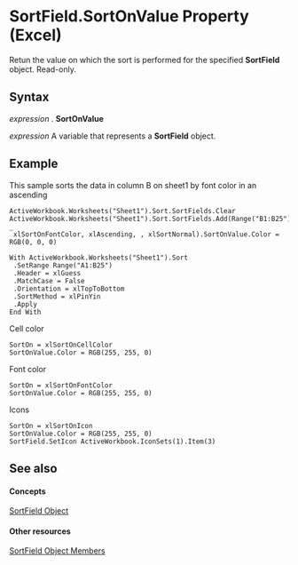
# SortField.SortOnValue Property (Excel)

Retun the value on which the sort is performed for the specified  **SortField** object. Read-only.


## Syntax

 _expression_ . **SortOnValue**

 _expression_ A variable that represents a **SortField** object.


## Example

This sample sorts the data in column B on sheet1 by font color in an ascending


```
ActiveWorkbook.Worksheets("Sheet1").Sort.SortFields.Clear 
ActiveWorkbook.Worksheets("Sheet1").Sort.SortFields.Add(Range("B1:B25"), _ 
 xlSortOnFontColor, xlAscending, , xlSortNormal).SortOnValue.Color = RGB(0, 0, 0) 
 
With ActiveWorkbook.Worksheets("Sheet1").Sort 
 .SetRange Range("A1:B25") 
 .Header = xlGuess 
 .MatchCase = False 
 .Orientation = xlTopToBottom 
 .SortMethod = xlPinYin 
 .Apply 
End With
```

Cell color




```
SortOn = xlSortOnCellColor 
SortOnValue.Color = RGB(255, 255, 0)
```

Font color




```
SortOn = xlSortOnFontColor 
SortOnValue.Color = RGB(255, 255, 0)
```

Icons




```
SortOn = xlSortOnIcon 
SortOnValue.Color = RGB(255, 255, 0) 
SortField.SetIcon ActiveWorkbook.IconSets(1).Item(3)
```


## See also


#### Concepts


[SortField Object](2becf77f-c072-2060-9baf-ebcf785c05bb.md)
#### Other resources


[SortField Object Members](f690a20f-e9aa-8ac7-2389-093707269120.md)
